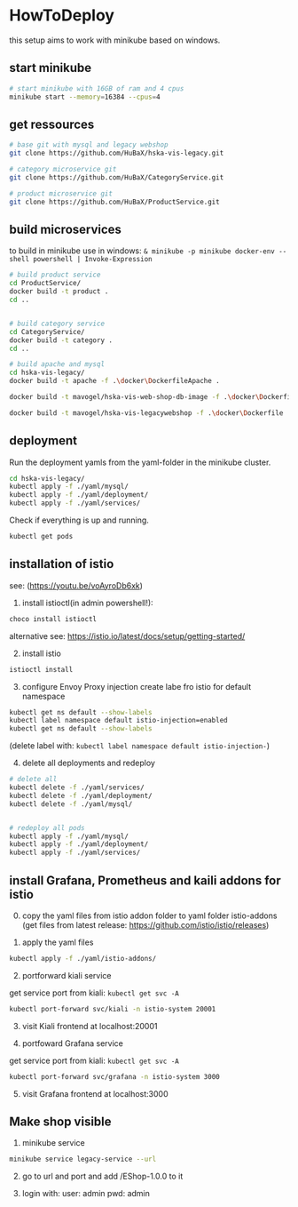 # HowToDeploy
this setup aims to work with minikube based on windows.


## start minikube

```bash
# start minikube with 16GB of ram and 4 cpus
minikube start --memory=16384 --cpus=4
```

## get ressources
```bash
# base git with mysql and legacy webshop
git clone https://github.com/HuBaX/hska-vis-legacy.git

# category microservice git
git clone https://github.com/HuBaX/CategoryService.git

# product microservice git
git clone https://github.com/HuBaX/ProductService.git
```

## build microservices
to build in minikube use in windows:
`& minikube -p minikube docker-env --shell powershell | Invoke-Expression`

```bash
# build product service
cd ProductService/
docker build -t product .
cd ..


# build category service
cd CategoryService/
docker build -t category .
cd ..

# build apache and mysql
cd hska-vis-legacy/
docker build -t apache -f .\docker\DockerfileApache .

docker build -t mavogel/hska-vis-web-shop-db-image -f .\docker\DockerfileMySQL .

docker build -t mavogel/hska-vis-legacywebshop -f .\docker\Dockerfile .

```

## deployment
Run the deployment yamls from the yaml-folder in the minikube cluster.

```bash
cd hska-vis-legacy/
kubectl apply -f ./yaml/mysql/
kubectl apply -f ./yaml/deployment/
kubectl apply -f ./yaml/services/
```

Check if everything is up and running.

```bash
kubectl get pods
```

## installation of istio
see: (https://youtu.be/voAyroDb6xk)
1. install istioctl(in admin powershell!):
```bash
choco install istioctl
```
alternative see: https://istio.io/latest/docs/setup/getting-started/

2. install istio
```bash
istioctl install
```
3. configure Envoy Proxy injection
create labe fro istio for default namespace
```bash
kubectl get ns default --show-labels
kubectl label namespace default istio-injection=enabled
kubectl get ns default --show-labels
```
(delete label with:  `kubectl label namespace default istio-injection-`)

4. delete all deployments and redeploy

```bash
# delete all
kubectl delete -f ./yaml/services/
kubectl delete -f ./yaml/deployment/
kubectl delete -f ./yaml/mysql/


# redeploy all pods
kubectl apply -f ./yaml/mysql/
kubectl apply -f ./yaml/deployment/
kubectl apply -f ./yaml/services/
```

## install Grafana, Prometheus and kaili addons for istio
0. copy the yaml files from istio addon folder to yaml folder istio-addons
(get files from latest release: https://github.com/istio/istio/releases)

1. apply the yaml files
```bash
kubectl apply -f ./yaml/istio-addons/
```

2. portforward kiali service

get service port from kiali: `kubectl get svc -A`

```bash
kubectl port-forward svc/kiali -n istio-system 20001
```

3. visit Kiali frontend at localhost:20001

4. portfoward Grafana service

get service port from kiali: `kubectl get svc -A`

```bash
kubectl port-forward svc/grafana -n istio-system 3000
```

5. visit Grafana frontend at localhost:3000


## Make shop visible

1. minikube service

```bash
minikube service legacy-service --url
```

2. go to url and port and add /EShop-1.0.0 to it

3. login with: 
    user: admin
    pwd: admin
